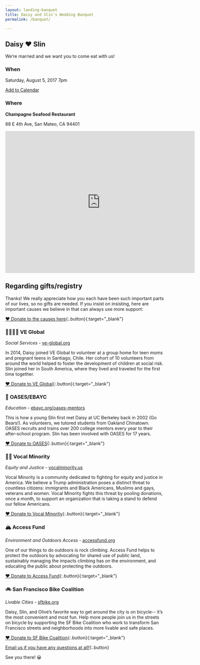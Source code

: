 ```yaml
---
layout: landing-banquet
title: Daisy and Slin's Wedding Banquet
permalink: /banquet/

---
```


<section id="banner">
  <div class="inner" markdown="1">

## Daisy ❤️ Slin
We’re married and we want you to come eat with us!

  </div>
</section>

<section class="wrapper style5">
<div class="inner" markdown="1">

### When

Saturday, August 5, 2017 7pm

<a target="_blank" href="https://calendar.google.com/calendar/event?action=TEMPLATE&amp;tmeid=MDNoNmZzZHZncGhldTBpZGI1YTgyN3U4dmcgc2xpbmxlZUBt&amp;tmsrc=slinlee%40gmail.com">Add to Calendar</a>

### Where
**Champagne Seafood Restaurant**

88 E 4th Ave, San Mateo, CA 94401
<iframe src="https://www.google.com/maps/embed?pb=!1m18!1m12!1m3!1d3162.6525133822297!2d-122.32543128430831!3d37.56324987979841!2m3!1f0!2f0!3f0!3m2!1i1024!2i768!4f13.1!3m3!1m2!1s0x808f9e7018def0f5%3A0x9d4f3b88296d6496!2sChampagne+Seafood+Restaurant!5e0!3m2!1sen!2sus!4v1485751904861" width="600" height="450" frameborder="0" style="border:0" allowfullscreen></iframe>


</div>
</section>

<section class="wrapper style5">
<div class="inner" markdown="1">

## Regarding gifts/registry
Thanks! We really appreciate how you each have been such important parts of our lives, so no gifts are needed. If you insist on insisting, here are important causes we believe in that can always use more support:

[❤️ Donate to the causes here](https://www.justgive.org/slinanddaisy){:.button}{:target="_blank"}

### 👩‍👩‍👧‍👦 VE Global
  *Social Services* - [ve-global.org](http://www.ve-global.org)
  
  In 2014, Daisy joined VE Global to volunteer at a group home for teen moms and pregnant teens in Santiago, Chile. Her cohort of 10 volunteers from around the world helped to foster the development of children at social risk. Slin joined her in South America, where they lived and traveled for the first time together.

  [❤️ Donate to VE Global](https://www.justgive.org/slinanddaisy){:.button}{:target="_blank"}

### 🍏 OASES/EBAYC
  *Education* - [ebayc.org/oases-mentors](http://www.ebayc.org/oases-mentors/)
  
  This is how a young Slin first met Daisy at UC Berkeley back in 2002 (Go Bears!). As volunteers, we tutored students from Oakland Chinatown. OASES recruits and trains over 200 college mentors every year to their after-school program. Slin has been involved with OASES for 17 years.

  [❤️ Donate to OASES](https://www.justgive.org/slinanddaisy){:.button}{:target="_blank"}

### ✊🏽 Vocal Minority
  *Equity and Justice* - [vocalminority.us](http://vocalminority.us/)
  
  Vocal Minority is a community dedicated to fighting for equity and justice in America. We believe a Trump administration poses a distinct threat to countless citizens: immigrants and Black Americans, Muslims and gays, veterans and women. Vocal Minority fights this threat by pooling donations, once a month, to support an organization that is taking a stand to defend our fellow Americans.

  [❤️ Donate to Vocal Minority](https://www.justgive.org/slinanddaisy){:.button}{:target="_blank"}


### 🏔 Access Fund
  *Environment and Outdoors Access* - [accessfund.org](https://www.accessfund.org)

  One of our things to do outdoors is rock climbing. 
  Access Fund helps to protect the outdoors by advocating for shared use of public land, 
  sustainably managing the impacts climbing has on the environment, 
  and educating the public about protecting the outdoors.

 [❤️ Donate to Access Fund](https://www.justgive.org/slinanddaisy){:.button}{:target="_blank"}


### 🚲 San Francisco Bike Coalition
  *Livable Cities* - [sfbike.org](https://www.sfbike.org)

  Daisy, Slin, and Olive’s favorite way to get around the city is on bicycle-- 
  it’s the most convenient and most fun. 
  Help more people join us in the streets on bicycle by supporting the SF Bike Coalition who work to transform San Francisco streets and neighborhoods into more livable and safe places.

  [❤️ Donate to SF Bike Coalition](https://www.justgive.org/slinanddaisy){:.button}{:target="_blank"}

</div>
</section>

<section class="wrapper style2 special">
<div class="inner" markdown="1">

[Email us if you have any questions at all!](mailto:slinlee+wedding@gmail.com){:.button}


  See you there! 😀

<div class="box alt">
<div class="row">

</div>
</div>
</div>
</section>
